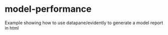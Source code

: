 # model-performance
Example showing how to use datapane/evidently to generate a model report in html
